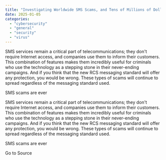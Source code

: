 ```yaml
---
title: "Investigating Worldwide SMS Scams, and Tens of Millions of Dollars in Fraud"
date: 2025-01-05
categories: 
  - "cybersecurity"
  - "general"
  - "security"
  - "virus"
---
```


SMS services remain a critical part of telecommunications; they don't require Internet access, and companies use them to inform their customers. This combination of features makes them incredibly useful for criminals who use the technology as a stepping stone in their never-ending campaigns. And if you think that the new RCS messaging standard will offer any protection, you would be wrong. These types of scams will continue to spread regardless of the messaging standard used.

SMS scams are ever

SMS services remain a critical part of telecommunications; they don't require Internet access, and companies use them to inform their customers. This combination of features makes them incredibly useful for criminals who use the technology as a stepping stone in their never-ending campaigns. And if you think that the new RCS messaging standard will offer any protection, you would be wrong. These types of scams will continue to spread regardless of the messaging standard used.

SMS scams are ever

Go to Source
